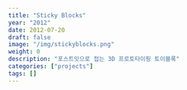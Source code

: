 ```yaml
---
title: "Sticky Blocks"
year: "2012"
date: 2012-07-20
draft: false
image: "/img/stickyblocks.png"
weight: 0
description: "포스트잇으로 접는 3D 프로토타이핑 토이블록"
categories: ["projects"]
tags: []
---
```

